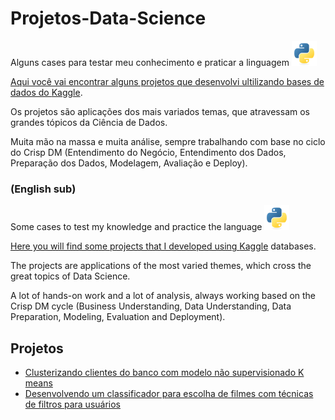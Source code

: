 # Projetos-Data-Science
Alguns cases para testar meu conhecimento e praticar a linguagem  </a> <a href="https://www.python.org" target="_blank" rel="noreferrer"> <img src="https://raw.githubusercontent.com/devicons/devicon/master/icons/python/python-original.svg" alt="python" width="40" height="40"/>  

Aqui você vai encontrar alguns projetos que desenvolvi ultilizando bases de dados do [Kaggle](https://www.kaggle.com/). 

Os projetos são aplicações dos mais variados temas, que atravessam os grandes tópicos da Ciência de Dados. 

Muita mão na massa e muita análise, sempre trabalhando com base no ciclo do Crisp DM (Entendimento do Negócio, Entendimento dos Dados, Preparação dos Dados, Modelagem, Avaliação e Deploy). 

### (English sub)

Some cases to test my knowledge and practice the language </a> <a href="https://www.python.org" target="_blank" rel="noreferrer"> <img src="https://raw.githubusercontent.com/devicons/devicon/master/icons/python/python-original.svg" alt="python" width="40" height="40"/>  

Here you will find some projects that I developed using [Kaggle](https://www.kaggle.com/) databases.

The projects are applications of the most varied themes, which cross the great topics of Data Science.

A lot of hands-on work and a lot of analysis, always working based on the Crisp DM cycle (Business Understanding, Data Understanding, Data Preparation, Modeling, Evaluation and Deployment).

## Projetos

* [Clusterizando clientes do banco com modelo não supervisionado K means](https://github.com/Luiz-Faro/Projetos-Data-Science/blob/main/Clustering_Kmeans-checkpoint.ipynb)
* [Desenvolvendo um classificador para escolha de filmes com técnicas de filtros para usuários](https://github.com/Luiz-Faro/Projetos-Data-Science/blob/main/Classificador_de_filmes_com_tecnicas_de_filtros_para_usuarios.ipynb)  



